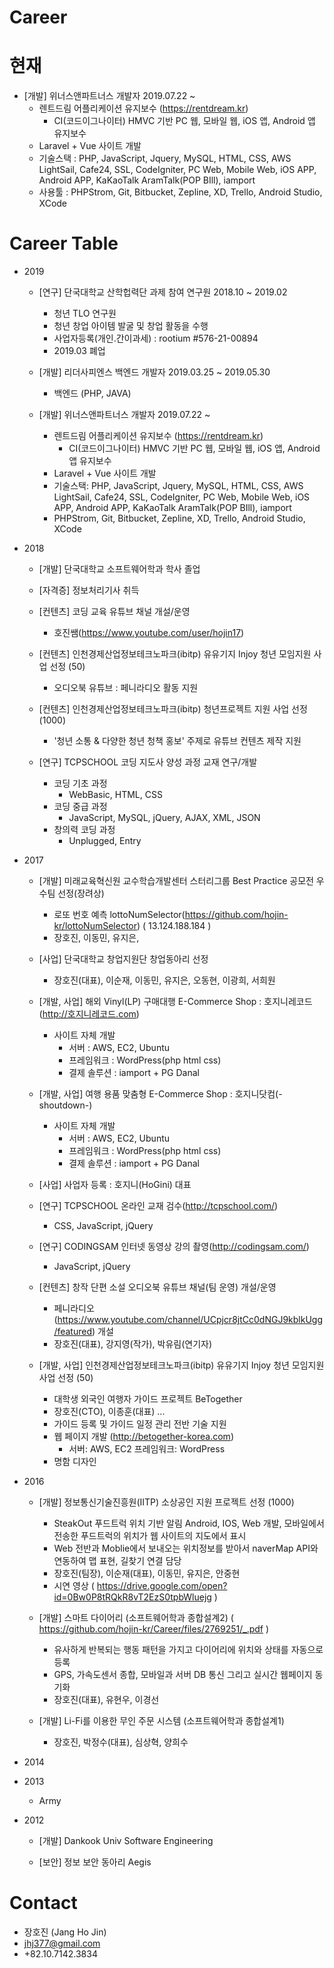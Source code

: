 # Career

# 현재

  - [개발] 위너스앤파트너스 개발자 2019.07.22 ~ 
    - 렌트드림 어플리케이션 유지보수 (https://rentdream.kr)
      - CI(코드이그나이터) HMVC 기반 PC 웹, 모바일 웹, iOS 앱, Android 앱 유지보수
    - Laravel + Vue 사이트 개발
    - 기술스택 : PHP, JavaScript, Jquery, MySQL, HTML, CSS, AWS LightSail, Cafe24, SSL, CodeIgniter, PC Web, Mobile Web, iOS APP, Android APP, KaKaoTalk AramTalk(POP BIll), iamport
    - 사용툴 : PHPStrom, Git, Bitbucket, Zepline, XD, Trello, Android Studio, XCode


# Career Table
- 2019
  - [연구] 단국대학교 산학헙력단 과제 참여 연구원 2018.10 ~ 2019.02
    - 청년 TLO 연구원
    - 청년 창업 아이템 발굴 및 창업 활동을 수행
    - 사업자등록(개인.간이과세) : rootium #576-21-00894
    - 2019.03 폐업
    
  - [개발] 리더사피엔스 백엔드 개발자 2019.03.25 ~ 2019.05.30
    - 백엔드 (PHP, JAVA)
    
  - [개발] 위너스앤파트너스 개발자 2019.07.22 ~ 
    - 렌트드림 어플리케이션 유지보수 (https://rentdream.kr)
      - CI(코드이그나이터) HMVC 기반 PC 웹, 모바일 웹, iOS 앱, Android 앱 유지보수
    - Laravel + Vue 사이트 개발
    - 기술스택: PHP, JavaScript, Jquery, MySQL, HTML, CSS, AWS LightSail, Cafe24, SSL, CodeIgniter, PC Web, Mobile Web, iOS APP, Android APP, KaKaoTalk AramTalk(POP BIll), iamport
    - PHPStrom, Git, Bitbucket, Zepline, XD, Trello, Android Studio, XCode
    
- 2018
  - [개발] 단국대학교 소프트웨어학과 학사 졸업
  
  - [자격증] 정보처리기사 취득
  
  - [컨텐츠] 코딩 교육 유튜브 채널 개설/운영
     - 호진쌤(https://www.youtube.com/user/hojin17)
     
  - [컨텐츠] 인천경제산업정보테크노파크(ibitp) 유유기지 Injoy 청년 모임지원 사업 선정 (50)
    - 오디오북 유튜브 : 페니라디오 활동 지원
    
  - [컨텐츠] 인천경제산업정보테크노파크(ibitp) 청년프로젝트 지원 사업 선정 (1000)
    - '청년 소통 & 다양한 청년 청책 홍보' 주제로 유튜브 컨텐츠 제작 지원
    
  - [연구] TCPSCHOOL 코딩 지도사 양성 과정 교재 연구/개발
    - 코딩 기초 과정
      - WebBasic, HTML, CSS
    - 코딩 중급 과정
      - JavaScript, MySQL, jQuery, AJAX, XML, JSON
    - 창의력 코딩 과정
      - Unplugged, Entry
      
      
- 2017
  - [개발] 미래교육혁신원 교수학습개발센터 스터리그룹 Best Practice 공모전 우수팀 선정(장려상)
    - 로또 번호 예측 lottoNumSelector(https://github.com/hojin-kr/lottoNumSelector) ( 13.124.188.184 )
    - 장호진, 이동민, 유지은, 
    
  - [사업] 단국대학교 창업지원단 창업동아리 선정
    - 장호진(대표), 이순재, 이동민, 유지은, 오동현, 이광희, 서희원
    
  - [개발, 사업] 해외 Vinyl(LP) 구매대행 E-Commerce Shop : 호지니레코드(http://호지니레코드.com)
    - 사이트 자체 개발
      - 서버 : AWS, EC2, Ubuntu 
      - 프레임워크 :  WordPress(php html css) 
      - 결제 솔루션 : iamport + PG Danal
      
  - [개발, 사업] 여행 용품 맞춤형 E-Commerce Shop : 호지니닷컴(-shoutdown-)
    - 사이트 자체 개발
      - 서버 : AWS, EC2, Ubuntu 
      - 프레임워크 :  WordPress(php html css) 
      - 결제 솔루션 : iamport + PG Danal
      
  - [사업] 사업자 등록 : 호지니(HoGini) 대표
  
  - [연구] TCPSCHOOL 온라인 교재 검수(http://tcpschool.com/)
    - CSS, JavaScript, jQuery
    
  - [연구] CODINGSAM 인터넷 동영상 강의 촬영(http://codingsam.com/)
    - JavaScript, jQuery
    
  - [컨텐츠] 창작 단편 소설 오디오북 유튜브 채널(팀 운영) 개설/운영 
     - 페니라디오(https://www.youtube.com/channel/UCpjcr8jtCc0dNGJ9kblkUgg/featured) 개설 
     - 장호진(대표), 강지영(작가), 박유림(연기자)
     
  - [개발, 사업] 인천경제산업정보테크노파크(ibitp) 유유기지 Injoy 청년 모임지원 사업 선정 (50)
    - 대학생 외국인 여행자 가이드 프로젝트 BeTogether
    - 장호진(CTO), 이종훈(대표) ...
    - 가이드 등록 및 가이드 일정 관리 전반 기술 지원
    - 웹 페이지 개발 (http://betogether-korea.com)
      - 서버: AWS, EC2 프레임워크: WordPress
    - 명함 디자인
    
- 2016
  - [개발] 정보통신기술진흥원(IITP) 소상공인 지원 프로젝트 선정 (1000)
    - SteakOut 푸드트럭 위치 기반 알림 Android, IOS, Web 개발, 모바일에서 전송한 푸드트럭의 위치가 웹 사이트의 지도에서 표시 
    - Web 전반과 Moblie에서 보내오는 위치정보를 받아서 naverMap API와 연동하여 맵 표현, 길찾기 연결 담당
    - 장호진(팀장), 이순재(대표), 이동민, 유지은, 안중현
    - 시연 영상 ( https://drive.google.com/open?id=0Bw0P8tRQkR8vT2EzS0tpbWluejg )
    
  - [개발] 스마트 다이어리 (소프트웨어학과 종합설계2) ( https://github.com/hojin-kr/Career/files/2769251/_.pdf )
    - 유사하게 반복되는 행동 패턴을 가지고 다이어리에 위치와 상태를 자동으로 등록
    - GPS, 가속도센서 종합, 모바일과 서버 DB 통신 그리고 실시간 웹페이지 동기화
    - 장호진(대표), 유현우, 이경선 
    
  - [개발] Li-Fi를 이용한 무인 주문 시스템 (소프트웨어학과 종합설계1)
    - 장호진, 박정수(대표), 심상혁, 양희수
    
- 2014

- 2013
  - Army
  
- 2012
  - [개발] Dankook Univ Software Engineering
  
  - [보안] 정보 보안 동아리 Aegis
  

# Contact 
- 장호진 (Jang Ho Jin)
- jhj377@gmail.com
- +82.10.7142.3834
